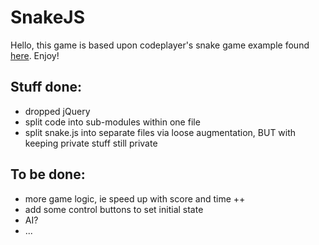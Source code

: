 # SnakeJS

Hello, this game is based upon codeplayer's snake game example found
<a href="http://thecodeplayer.com/walkthrough/html5-game-tutorial-make-a-snake-game-using-html5-canvas-jquery" target="_blank">here</a>.
Enjoy!

## Stuff done:
 - dropped jQuery
 - split code into sub-modules within one file
 - split snake.js into separate files via loose augmentation, BUT with keeping private stuff still private

## To be done:
 - more game logic, ie speed up with score and time ++
 - add some control buttons to set initial state
 - AI?
 - ...